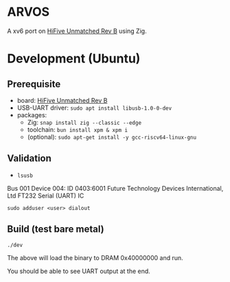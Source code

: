 # ARVOS

A xv6 port on [HiFive Unmatched Rev B](https://www.sifive.com/boards/hifive-unmatched-revb) using Zig.

# Development (Ubuntu)

## Prerequisite

- board: [HiFive Unmatched Rev B](https://www.sifive.com/boards/hifive-unmatched-revb)
- USB-UART driver: `sudo apt install libusb-1.0-0-dev`
- packages: 
    - Zig: `snap install zig --classic --edge`
    - toolchain: `bun install xpm & xpm i` 
    - (optional): `sudo apt-get install -y gcc-riscv64-linux-gnu`

## Validation

- `lsusb`

Bus 001 Device 004: ID 0403:6001 Future Technology Devices International, Ltd FT232 Serial (UART) IC

`sudo adduser <user> dialout`

## Build (test bare metal)

```
./dev
```

The above will load the binary to DRAM 0x40000000 and run.

You should be able to see UART output at the end.
